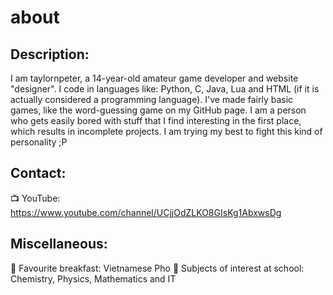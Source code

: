 # about
## Description:
I am taylornpeter, a 14-year-old amateur game developer and website "designer". I code in languages like: Python, C, Java, Lua and HTML (if it is actually considered a programming language). I've made fairly basic games, like the word-guessing game on my GitHub page. I am a person who gets easily bored with stuff that I find interesting in the first place, which results in incomplete projects. I am trying my best to fight this kind of personality ;P
## Contact:
📺 YouTube: https://www.youtube.com/channel/UCjjOdZLKO8GIsKg1AbxwsDg
## Miscellaneous:
🍳 Favourite breakfast: Vietnamese Pho
🏫 Subjects of interest at school: Chemistry, Physics, Mathematics and IT
